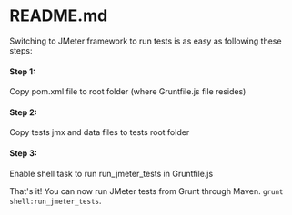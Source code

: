 README.md
====

Switching to JMeter framework to run tests is as easy as following these steps:

#### **Step 1:**
Copy pom.xml file to root folder (where Gruntfile.js file resides)
#### **Step 2:** 
Copy tests jmx and data files to tests root folder
#### **Step 3:** 
Enable shell task to run run_jmeter_tests in Gruntfile.js

That's it! You can now run JMeter tests from Grunt through Maven. ```grunt shell:run_jmeter_tests```.